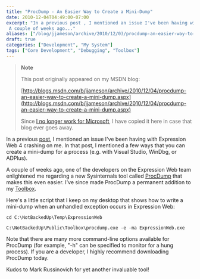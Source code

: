 ```yaml
---
title: "ProcDump - An Easier Way to Create a Mini-Dump"
date: 2010-12-04T04:49:00-07:00
excerpt: "In a previous post , I mentioned an issue I've been having with Expression Web 4 crashing on me. In that post, I mentioned a few ways that you can create a mini-dump for a process (e.g. with Visual Studio, WinDbg, or ADPlus). 
 A couple of weeks ago..."
aliases: ["/blog/jjameson/archive/2010/12/03/procdump-an-easier-way-to-create-a-mini-dump.aspx", "/blog/jjameson/archive/2010/12/04/procdump-an-easier-way-to-create-a-mini-dump.aspx"]
draft: true
categories: ["Development", "My System"]
tags: ["Core Development", "Debugging", "Toolbox"]
---
```


> **Note**
>
> This post originally appeared on my MSDN blog:
>
> [http://blogs.msdn.com/b/jjameson/archive/2010/12/04/procdump-an-easier-way-to-create-a-mini-dump.aspx](http://blogs.msdn.com/b/jjameson/archive/2010/12/04/procdump-an-easier-way-to-create-a-mini-dump.aspx)
>
> Since
> [I no longer work for Microsoft](/blog/jjameson/2011/09/02/last-day-with-microsoft), I have copied it here in case that blog
> ever goes away.

In a previous [post](/blog/jjameson/2010/10/24/recovering-your-work-after-an-expression-web-crash), I mentioned an issue I've been having with Expression Web 4 crashing on  me. In that post, I mentioned a few ways that you can create a mini-dump for a process  (e.g. with Visual Studio, WinDbg, or ADPlus).

A couple of weeks ago, one of the developers on the Expression Web team enlightened  me regarding a new Sysinternals tool called [ProcDump](http://technet.microsoft.com/en-us/sysinternals/dd996900.aspx)  that makes this even easier. I've since made ProcDump a permanent addition to my [Toolbox](/blog/jjameson/2007/03/22/backedup-and-notbackedup).

Here's a little script that I keep on my desktop that shows how to write a mini-dump  when an unhandled exception occurs in Expression Web:

```
cd C:\NotBackedUp\Temp\ExpressionWeb

C:\NotBackedUp\Public\Toolbox\procdump.exe -e -ma ExpressionWeb.exe
```

Note that there are many more command-line options available for ProcDump (for  example, "-h" can be specified to monitor for a hung process). If you are a developer,  I highly recommend downloading ProcDump today.

Kudos to Mark Russinovich for yet another invaluable tool!

